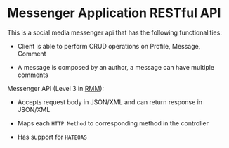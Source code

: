 # Messenger Application RESTful API

This is a social media messenger api that has the following functionalities:

* Client is able to perform CRUD operations on Profile, Message, Comment

* A message is composed by an author, a message can have multiple comments

Messenger API (Level 3 in [RMM](https://martinfowler.com/articles/richardsonMaturityModel.html#level3)):
* Accepts request body in JSON/XML and can return response in JSON/XML

* Maps each `HTTP Method` to corresponding method in the controller

* Has support for `HATEOAS`
